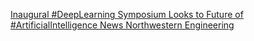 [Inaugural #DeepLearning Symposium Looks to Future of #ArtificialIntelligence   News   Northwestern Engineering](https://qi.tc/qi/118061)